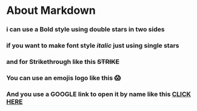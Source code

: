 # About Markdown 

### i can use a **Bold** style using double stars in two sides

### if you want to make font style *italic* just using single stars 

### and for Strikethrough like this ~~STRIKE~~

### You can use an emojis logo like this :scream:

### And you use a GOOGLE link to open it by name like this [CLICK HERE](https://www.google.com/webhp?hl=en&sa=X&ved=0ahUKEwjBp7u21bLnAhXVEcAKHYklCQYQPAgH)


